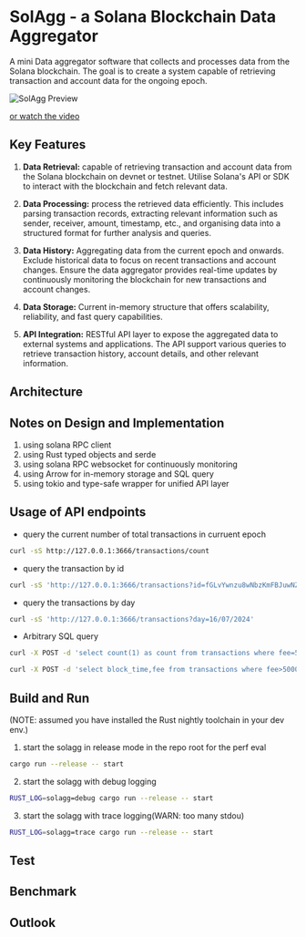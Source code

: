# SolAgg - a Solana Blockchain Data Aggregator

A mini Data aggregator software that collects and processes data from the Solana blockchain. The goal is to create a system capable of retrieving transaction and account data for the ongoing epoch.

![SolAgg Preview](https://github.com/mjzk/SolAgg/blob/main/docs/solagg_1_opt.gif)

[or watch the video](https://youtu.be/brjqA6-Nv2I)
## Key Features

1. **Data Retrieval:** capable of retrieving transaction and account data from the Solana blockchain on devnet or testnet. Utilise Solana's API or SDK to interact with the blockchain and fetch relevant data.

2. **Data Processing:** process the retrieved data efficiently. This includes parsing transaction records, extracting relevant information such as sender, receiver, amount, timestamp, etc., and organising data into a structured format for further analysis and queries.

3. **Data History:** Aggregating data from the current epoch and onwards. Exclude historical data to focus on recent transactions and account changes. Ensure the data aggregator provides real-time updates by continuously monitoring the blockchain for new transactions and account changes.

4. **Data Storage:** Current in-memory structure that offers scalability, reliability, and fast query capabilities.

5. **API Integration:** RESTful API layer to expose the aggregated data to external systems and applications. The API support various queries to retrieve transaction history, account details, and other relevant information.

## Architecture


## Notes on Design and Implementation
1. using solana RPC client
2. using Rust typed objects and serde
3. using solana RPC websocket for continuously monitoring
4. using Arrow for in-memory storage and SQL query
5. using tokio and type-safe wrapper for unified API layer

## Usage of API endpoints

* query the current number of total transactions in curruent epoch
```bash
curl -sS http://127.0.0.1:3666/transactions/count 
```

* query the transaction by id
```bash
curl -sS 'http://127.0.0.1:3666/transactions?id=fGLvYwnzu8wNbzKmFBJuwNZhcVXuoh4ynpcQEBsRoKX14CoYDtAZd9SCYayaR63X36Sv2sTiXW8yvhmYgH8Ux7A'
```

* query the transactions by day
```bash
curl -sS 'http://127.0.0.1:3666/transactions?day=16/07/2024'
```

* Arbitrary SQL query
```bash
curl -X POST -d 'select count(1) as count from transactions where fee=5000' -sS http://127.0.0.1:3666/sql
```
```bash
curl -X POST -d 'select block_time,fee from transactions where fee>5000 limit 2' -sS http://127.0.0.1:3666/sql
```

## Build and Run

(NOTE: assumed you have installed the Rust nightly toolchain in your dev env.)

1. start the solagg in release mode in the repo root for the perf eval
```bash
cargo run --release -- start
```
2. start the solagg with debug logging
```bash
RUST_LOG=solagg=debug cargo run --release -- start
```

3. start the solagg with trace logging(WARN: too many stdou)
```bash
RUST_LOG=solagg=trace cargo run --release -- start
```

## Test

## Benchmark

## Outlook